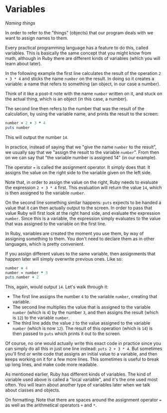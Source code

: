 # Variables

*Naming things*

In order to refer to the "things" (objects) that our program deals with we want
to assign names to them.

Every practical programming language has a feature to do this, called
variables. This is basically the same concept that you might know from math,
although in Ruby there are different kinds of variables (which you will learn
about later).

In the following example the first line calculates the result of the operation
`2 + 3 * 4` and sticks the name `number` on the result. In doing so it creates
a variable: a name that refers to something (an object, in our case a number).

Think of it like a post-it note with the name `number` written on it, and stuck
on the actual thing, which is an object (in this case, a number).

The second line then refers to the number that was the result of the
calculation, by using the variable name, and prints the result to the screen:

```ruby
number = 2 + 3 * 4
puts number
```

This will output the number `14`.

In practice, instead of saying that we "give the name `number` to the result",
we usually say that we "assign the result to the variable `number`". From then
on we can say that "the variable number is assigned 14" (in our example).

The operator `=` is called the assignment operator. It simply does that: It
assigns the value on the right side to the variable given on the left side.

Note that, in order to assign the value on the right, Ruby needs to evaluate
the expression `2 + 3 * 4` first. This evaluation will return the value `14`,
which is then assigned to the variable `number`.

On the second line something similar happens: `puts` expects to be handed a
value that it can then actually output to the screen. In order to pass that
value Ruby will first look at the right hand side, and evaluate the expression
`number`. Since this is a variable, the expression simply evaluates to the
value that was assigned to the variable on the first line.

In Ruby, variables are created the moment you use them, by way of assigning
something to them. You don't need to declare them as in other languages, which
is pretty convenient.

If you assign different values to the same variable, then assignments that
happen later will simply overwrite previous ones. Like so:

```ruby
number = 4
number = number * 3
puts number + 2
```

This, again, would output `14`. Let's walk through it:

* The first line assigns the number `4` to the variable `number`, creating that
  variable.
* The second line multiplies the value that is assigned to the variable
  `number` (which is `4`) by the number `3`, and then assigns the result (which
  is `12`) to the variable `number`.
* The third line adds the value `2` to the value assigned to the variable
  `number` (which is now `12`). The result of this operation (which is `14`) is
  then passed to `puts` which prints it out to the screen.

Of course, no one would actually write this exact code in practice since you can
simply do all this in just one line instead: `puts 2 + 3 * 4`. But sometimes
you'll find or write code that assigns an initial value to a variable, and then
keeps working on it for a few more lines. This sometimes is useful to break up
long lines, and make code more readable.

As mentioned earlier, Ruby has different kinds of variables. The kind of
variable used above is called a "local variable", and it's the one used most
often. You will learn about another type of variables later when we talk about
classes and objects.

On formatting: Note that there are spaces around the assignment operator `=`
as well as the arithmetical operators `+` and `*`.
